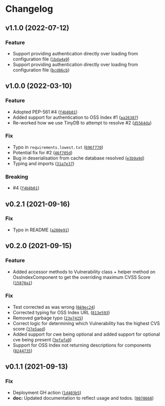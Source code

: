 # Changelog

<!--next-version-placeholder-->

## v1.1.0 (2022-07-12)
### Feature
* Support providing authentication directly over loading from configuration file ([`1bda4a9`](https://github.com/sonatype-nexus-community/ossindex-python/commit/1bda4a94e00fca30cf7488f1cb1e1bfaadaf1676))
* Support providing authentication directly over loading from configuration file ([`bcd86cb`](https://github.com/sonatype-nexus-community/ossindex-python/commit/bcd86cb70a6e889d5b34d9fdb2c58f77684f7b6d))

## v1.0.0 (2022-03-10)
### Feature
* Adopted PEP-561 #4 ([`f4b8b01`](https://github.com/sonatype-nexus-community/ossindex-python/commit/f4b8b0172fabfb55362450487d9cddaeaed3dc92))
* Added support for authentication to OSS Index #1 ([`aa26387`](https://github.com/sonatype-nexus-community/ossindex-python/commit/aa263872aeeb0ce3aa6c93de11107397f72cfb0b))
* Re-worked how we use TinyDB to attempt to resolve #2 ([`d5564da`](https://github.com/sonatype-nexus-community/ossindex-python/commit/d5564da8aaa207806e4a04db94c247ceec5fec2b))

### Fix
* Typo in `requirements.lowest.txt` ([`696f770`](https://github.com/sonatype-nexus-community/ossindex-python/commit/696f770052486fcc194a686f06ca5b47ff1f1a23))
* Potential fix for #2 ([`46f705d`](https://github.com/sonatype-nexus-community/ossindex-python/commit/46f705d117de799443902c2cb312f03b61a1ab44))
* Bug in deserialisation from cache database resolved ([`e3b9a9d`](https://github.com/sonatype-nexus-community/ossindex-python/commit/e3b9a9d74c541dead24aad90a0046fae078affca))
* Typing and imports ([`31a7e37`](https://github.com/sonatype-nexus-community/ossindex-python/commit/31a7e37e334301896f8275fb3e4f90119c05185b))

### Breaking
* #4 ([`f4b8b01`](https://github.com/sonatype-nexus-community/ossindex-python/commit/f4b8b0172fabfb55362450487d9cddaeaed3dc92))

## v0.2.1 (2021-09-16)
### Fix
* Typo in README ([`a260e91`](https://github.com/sonatype-nexus-community/ossindex-python/commit/a260e912227895d42b01a4775e36e7124fbc6f0b))

## v0.2.0 (2021-09-15)
### Feature
* Added accessor methods to Vulnerability class + helper method on OssIndexComponent to get the overriding maximum CVSS Score ([`15870a1`](https://github.com/sonatype-nexus-community/ossindex-python/commit/15870a19c7e62efb7f1c10f8f785f9d272152fc9))

### Fix
* Test corrected as was wrong ([`669ec24`](https://github.com/sonatype-nexus-community/ossindex-python/commit/669ec2481e6bbf46337e10149086c2b1fbba10e3))
* Corrected typing for OSS Index URL ([`813e593`](https://github.com/sonatype-nexus-community/ossindex-python/commit/813e593ef940cb27430590f80e2ad8628333fb2a))
* Removed garbage typo ([`23e7425`](https://github.com/sonatype-nexus-community/ossindex-python/commit/23e7425fddf104b332865f4382a9e4d857e76c04))
* Correct logic for determining which Vulnerability has the highest CVS score ([`37e5aed`](https://github.com/sonatype-nexus-community/ossindex-python/commit/37e5aed6424594f6efff136c7037d1e5db28ccd5))
* Added support for cwe being optional and added support for optional cve being present ([`3efafa9`](https://github.com/sonatype-nexus-community/ossindex-python/commit/3efafa978a2c9af647b760b34e4900917372a8d9))
* Support for OSS Index not returning descriptions for components ([`8244735`](https://github.com/sonatype-nexus-community/ossindex-python/commit/82447357188ee9c4f0a8c046b9d6a00ea556c7fc))

## v0.1.1 (2021-09-13)
### Fix
* Deployment GH action ([`1d403b5`](https://github.com/sonatype-nexus-community/ossindex-python/commit/1d403b565cc61ac100e7b8fc53a9f18c55e3c793))
* **doc:** Updated documentation to reflect usage and todos. ([`0078668`](https://github.com/sonatype-nexus-community/ossindex-python/commit/0078668a76f1911b349dccd0c21cbdcfb7dc5097))
